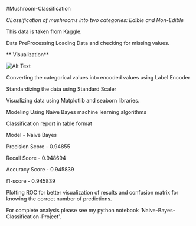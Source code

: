 #Mushroom-Classification

*CLassification of mushrooms into two categories: Edible and Non-Edible*

This data is taken from Kaggle.

Data PreProcessing
Loading Data and checking for missing values.

** Visualization**

![Alt Text](![image](https://user-images.githubusercontent.com/83450933/131814336-8c1e4430-4003-473c-8dc6-604ca7176e46.png)
)


Converting the categorical values into encoded values using Label Encoder

Standardizing the data using Standard Scaler


Visualizing data using Matplotlib and seaborn libraries.

Modeling
Using Naive Bayes machine learning algorithms

Classification report in table format
  
Model	                  -     Naive Bayes	

Precision Score	        -     0.94855  

Recall Score	          -     0.948694

Accuracy Score	        -     0.945839

f1-score                -     0.945839
          	                	          	          


Plotting ROC for better visualization of results and confusion matrix for knowing the correct number of predictions.
  
  

For complete analysis please see my python notebook 'Naive-Bayes-Classification-Project'.
